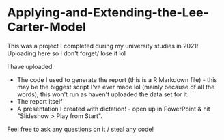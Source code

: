 # Applying-and-Extending-the-Lee-Carter-Model
This was a project I completed during my university studies in 2021! Uploading here so I don't forget/ lose it lol

I have uploaded:
- The code I used to generate the report (this is a R Markdown file) - this may be the biggest script I've ever made lol (mainly because of all the words), this won't run as haven't uploaded the data set for it.
- The report itself
- A presentation I created with dictation! - open up in PowerPoint & hit "Slideshow > Play from Start".

Feel free to ask any questions on it / steal any code! 




